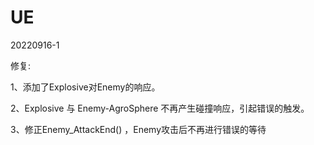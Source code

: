 # UE

20220916-1

修复:

1、添加了Explosive对Enemy的响应。

2、Explosive 与 Enemy-AgroSphere 不再产生碰撞响应，引起错误的触发。

3、修正Enemy_AttackEnd() ，Enemy攻击后不再进行错误的等待
